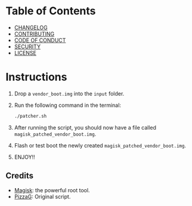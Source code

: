 # Table of Contents

- [CHANGELOG](CHANGELOG.md)
- [CONTRIBUTING](CONTRIBUTING.md)
- [CODE OF CONDUCT](CODE_OF_CONDUCT.md)
- [SECURITY](SECURITY.md)
- [LICENSE](LICENSE)

# Instructions

1. Drop a `vendor_boot.img` into the `input` folder.

2. Run the following command in the terminal:

    ```bash
    ./patcher.sh
    ```

3. After running the script, you should now have a file called `magisk_patched_vendor_boot.img`.

4. Flash or test boot the newly created `magisk_patched_vendor_boot.img`.

5. ENJOY!!

## Credits

- [Magisk](https://github.com/topjohnwu/Magisk): the powerful root tool.
- [PizzaG](https://github.com/PizzaG): Original script.